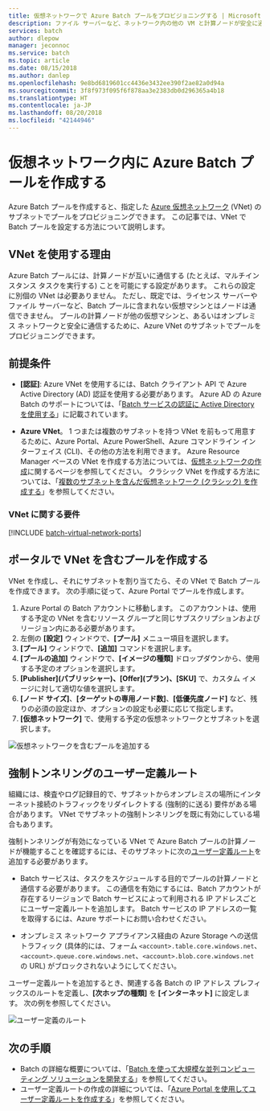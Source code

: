 ```yaml
---
title: 仮想ネットワークで Azure Batch プールをプロビジョニングする | Microsoft Docs
description: ファイル サーバーなど、ネットワーク内の他の VM と計算ノードが安全に通信できるように、仮想ネットワークで Batch プールを作成できます。
services: batch
author: dlepow
manager: jeconnoc
ms.service: batch
ms.topic: article
ms.date: 08/15/2018
ms.author: danlep
ms.openlocfilehash: 9e8bd6819601cc4436e3432ee390f2ae82a0d94a
ms.sourcegitcommit: 3f8f973f095f6f878aa3e2383db0d296365a4b18
ms.translationtype: HT
ms.contentlocale: ja-JP
ms.lasthandoff: 08/20/2018
ms.locfileid: "42144946"
---
```

# <a name="create-an-azure-batch-pool-in-a-virtual-network"></a>仮想ネットワーク内に Azure Batch プールを作成する


Azure Batch プールを作成すると、指定した [Azure 仮想ネットワーク](../virtual-network/virtual-networks-overview.md) (VNet) のサブネットでプールをプロビジョニングできます。 この記事では、VNet で Batch プールを設定する方法について説明します。 



## <a name="why-use-a-vnet"></a>VNet を使用する理由


Azure Batch プールには、計算ノードが互いに通信する (たとえば、マルチインスタンス タスクを実行する) ことを可能にする設定があります。 これらの設定に別個の VNet は必要ありません。 ただし、既定では、ライセンス サーバーやファイル サーバーなど、Batch プールに含まれない仮想マシンとはノードは通信できません。 プールの計算ノードが他の仮想マシンと、あるいはオンプレミス ネットワークと安全に通信するために、Azure VNet のサブネットでプールをプロビジョニングできます。 



## <a name="prerequisites"></a>前提条件

* **[認証]**:  Azure VNet を使用するには、Batch クライアント API で Azure Active Directory (AD) 認証を使用する必要があります。 Azure AD の Azure Batch のサポートについては、「[Batch サービスの認証に Active Directory を使用する](batch-aad-auth.md)」に記載されています。 

* **Azure VNet**。 1 つまたは複数のサブネットを持つ VNet を前もって用意するために、Azure Portal、Azure PowerShell、Azure コマンドライン インターフェイス (CLI)、その他の方法を利用できます。 Azure Resource Manager ベースの VNet を作成する方法については、[仮想ネットワークの作成](../virtual-network/manage-virtual-network.md#create-a-virtual-network)に関するページを参照してください。 クラシック VNet を作成する方法については、「[複数のサブネットを含んだ仮想ネットワーク (クラシック) を作成する](../virtual-network/create-virtual-network-classic.md)」を参照してください。

### <a name="vnet-requirements"></a>VNet に関する要件
[!INCLUDE [batch-virtual-network-ports](../../includes/batch-virtual-network-ports.md)]
    
## <a name="create-a-pool-with-a-vnet-in-the-portal"></a>ポータルで VNet を含むプールを作成する

VNet を作成し、それにサブネットを割り当てたら、その VNet で Batch プールを作成できます。 次の手順に従って、Azure Portal でプールを作成します。 



1. Azure Portal の Batch アカウントに移動します。 このアカウントは、使用する予定の VNet を含むリソース グループと同じサブスクリプションおよびリージョン内にある必要があります。 
2. 左側の **[設定]** ウィンドウで、**[プール]** メニュー項目を選択します。
3. **[プール]** ウィンドウで、**[追加]** コマンドを選択します。
4. **[プールの追加]** ウィンドウで、**[イメージの種類]** ドロップダウンから、使用する予定のオプションを選択します。 
5. **[Publisher]\(パブリッシャー\)、[Offer]\(プラン\)、[SKU]** で、カスタム イメージに対して適切な値を選択します。
6. **[ノード サイズ]**、**[ターゲットの専用ノード数]**、**[低優先度ノード]** など、残りの必須の設定ほか、オプションの設定も必要に応じて指定します。
7. **[仮想ネットワーク]** で、使用する予定の仮想ネットワークとサブネットを選択します。
  
  ![仮想ネットワークを含むプールを追加する](./media/batch-virtual-network/add-vnet-pool.png)

## <a name="user-defined-routes-for-forced-tunneling"></a>強制トンネリングのユーザー定義ルート

組織には、検査やログ記録目的で、サブネットからオンプレミスの場所にインターネット接続のトラフィックをリダイレクトする (強制的に送る) 要件がある場合があります。 VNet でサブネットの強制トンネリングを既に有効にしている場合もあります。 

強制トンネリングが有効になっている VNet で Azure Batch プールの計算ノードが機能することを確認するには、そのサブネットに次の[ユーザー定義ルート](../virtual-network/virtual-networks-udr-overview.md)を追加する必要があります。

* Batch サービスは、タスクをスケジュールする目的でプールの計算ノードと通信する必要があります。 この通信を有効にするには、Batch アカウントが存在するリージョンで Batch サービスによって利用される IP アドレスごとにユーザー定義ルートを追加します。 Batch サービスの IP アドレスの一覧を取得するには、Azure サポートにお問い合わせください。

* オンプレミス ネットワーク アプライアンス経由の Azure Storage への送信トラフィック (具体的には、フォーム `<account>.table.core.windows.net`、`<account>.queue.core.windows.net`、`<account>.blob.core.windows.net` の URL) がブロックされないようにしてください。

ユーザー定義ルートを追加するとき、関連する各 Batch の IP アドレス プレフィックスのルートを定義し、**[次ホップの種類]** を **[インターネット]** に設定します。 次の例を参照してください。

![ユーザー定義のルート](./media/batch-virtual-network/user-defined-route.png)

## <a name="next-steps"></a>次の手順

- Batch の詳細な概要については、「[Batch を使って大規模な並列コンピューティング ソリューションを開発する](batch-api-basics.md)」を参照してください。
- ユーザー定義ルートの作成の詳細については、「[Azure Portal を使用してユーザー定義ルートを作成する](../virtual-network/tutorial-create-route-table-portal.md)」を参照してください。
